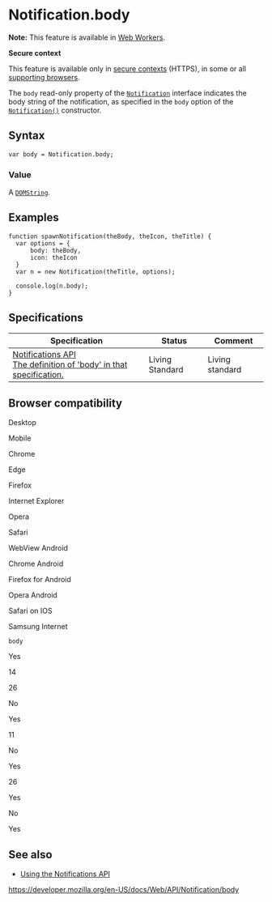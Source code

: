 Notification.body
=================

**Note:** This feature is available in [Web Workers](../web_workers_api).

**Secure context**

This feature is available only in [secure contexts](https://developer.mozilla.org/en-US/docs/Web/Security/Secure_Contexts) (HTTPS), in some or all [supporting browsers](#browser_compatibility).

The `body` read-only property of the [`Notification`](../notification) interface indicates the body string of the notification, as specified in the `body` option of the [`Notification()`](notification) constructor.

Syntax
------

    var body = Notification.body;

### Value

A [`DOMString`](../domstring).

Examples
--------

    function spawnNotification(theBody, theIcon, theTitle) {
      var options = {
          body: theBody,
          icon: theIcon
      }
      var n = new Notification(theTitle, options);

      console.log(n.body);
    }

Specifications
--------------

<table><thead><tr class="header"><th>Specification</th><th>Status</th><th>Comment</th></tr></thead><tbody><tr class="odd"><td><a href="https://notifications.spec.whatwg.org/#dom-notification-body">Notifications API<br />
<span class="small">The definition of 'body' in that specification.</span></a></td><td><span class="spec-living">Living Standard</span></td><td>Living standard</td></tr></tbody></table>

Browser compatibility
---------------------

Desktop

Mobile

Chrome

Edge

Firefox

Internet Explorer

Opera

Safari

WebView Android

Chrome Android

Firefox for Android

Opera Android

Safari on IOS

Samsung Internet

`body`

Yes

14

26

No

Yes

11

No

Yes

26

Yes

No

Yes

See also
--------

-   [Using the Notifications API](../notifications_api/using_the_notifications_api)

<a href="https://developer.mozilla.org/en-US/docs/Web/API/Notification/body" class="_attribution-link">https://developer.mozilla.org/en-US/docs/Web/API/Notification/body</a>
